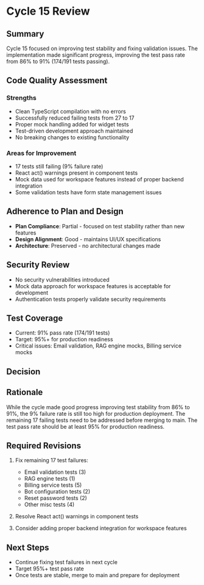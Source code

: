 # Cycle 15 Review

## Summary
Cycle 15 focused on improving test stability and fixing validation issues. The implementation made significant progress, improving the test pass rate from 86% to 91% (174/191 tests passing).

## Code Quality Assessment

### Strengths
- Clean TypeScript compilation with no errors
- Successfully reduced failing tests from 27 to 17
- Proper mock handling added for widget tests
- Test-driven development approach maintained
- No breaking changes to existing functionality

### Areas for Improvement
- 17 tests still failing (9% failure rate)
- React act() warnings present in component tests
- Mock data used for workspace features instead of proper backend integration
- Some validation tests have form state management issues

## Adherence to Plan and Design
- **Plan Compliance**: Partial - focused on test stability rather than new features
- **Design Alignment**: Good - maintains UI/UX specifications
- **Architecture**: Preserved - no architectural changes made

## Security Review
- No security vulnerabilities introduced
- Mock data approach for workspace features is acceptable for development
- Authentication tests properly validate security requirements

## Test Coverage
- Current: 91% pass rate (174/191 tests)
- Target: 95%+ for production readiness
- Critical issues: Email validation, RAG engine mocks, Billing service mocks

## Decision

<!-- CYCLE_DECISION: NEEDS_REVISION -->
<!-- ARCHITECTURE_NEEDED: NO -->
<!-- DESIGN_NEEDED: NO -->
<!-- BREAKING_CHANGES: NO -->

## Rationale
While the cycle made good progress improving test stability from 86% to 91%, the 9% failure rate is still too high for production deployment. The remaining 17 failing tests need to be addressed before merging to main. The test pass rate should be at least 95% for production readiness.

## Required Revisions
1. Fix remaining 17 test failures:
   - Email validation tests (3)
   - RAG engine tests (1) 
   - Billing service tests (5)
   - Bot configuration tests (2)
   - Reset password tests (2)
   - Other misc tests (4)

2. Resolve React act() warnings in component tests
3. Consider adding proper backend integration for workspace features

## Next Steps
- Continue fixing test failures in next cycle
- Target 95%+ test pass rate
- Once tests are stable, merge to main and prepare for deployment